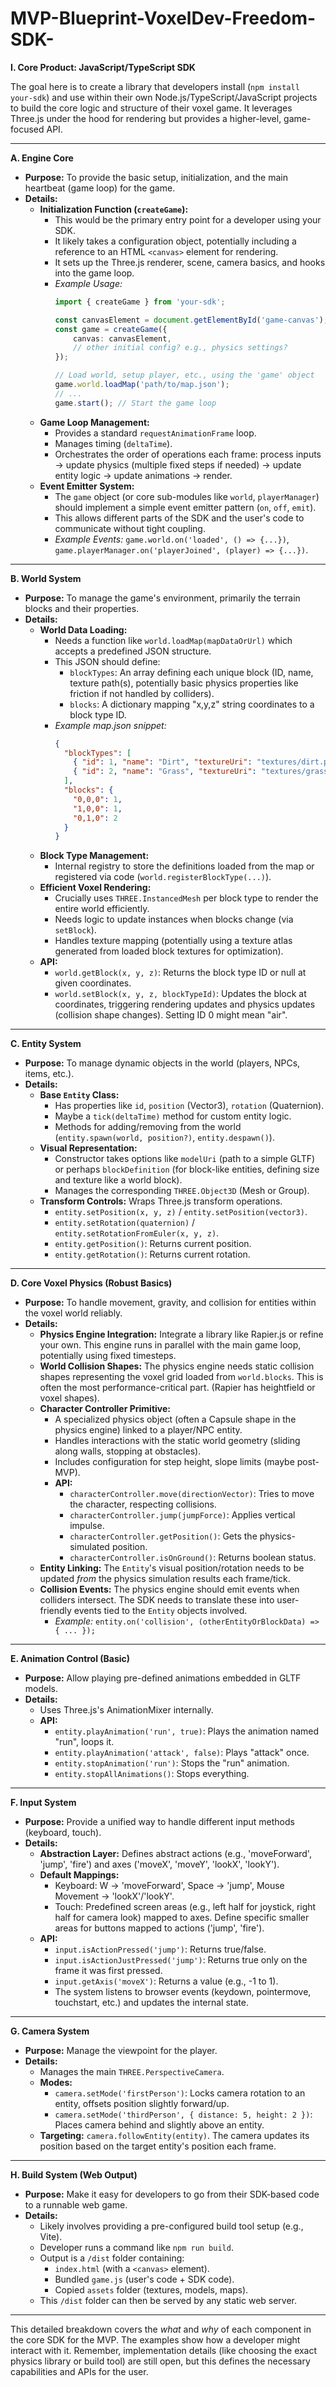 # MVP-Blueprint-VoxelDev-Freedom-SDK-

**I. Core Product: JavaScript/TypeScript SDK**

The goal here is to create a library that developers install (`npm install your-sdk`) and use within their own Node.js/TypeScript/JavaScript projects to build the core logic and structure of their voxel game. It leverages Three.js under the hood for rendering but provides a higher-level, game-focused API.

---

**A. Engine Core**

*   **Purpose:** To provide the basic setup, initialization, and the main heartbeat (game loop) for the game.
*   **Details:**
    *   **Initialization Function (`createGame`):**
        *   This would be the primary entry point for a developer using your SDK.
        *   It likely takes a configuration object, potentially including a reference to an HTML `<canvas>` element for rendering.
        *   It sets up the Three.js renderer, scene, camera basics, and hooks into the game loop.
        *   *Example Usage:*
            ```typescript
            import { createGame } from 'your-sdk';

            const canvasElement = document.getElementById('game-canvas');
            const game = createGame({
                canvas: canvasElement,
                // other initial config? e.g., physics settings?
            });

            // Load world, setup player, etc., using the 'game' object
            game.world.loadMap('path/to/map.json');
            // ...
            game.start(); // Start the game loop
            ```
    *   **Game Loop Management:**
        *   Provides a standard `requestAnimationFrame` loop.
        *   Manages timing (`deltaTime`).
        *   Orchestrates the order of operations each frame: process inputs -> update physics (multiple fixed steps if needed) -> update entity logic -> update animations -> render.
    *   **Event Emitter System:**
        *   The `game` object (or core sub-modules like `world`, `playerManager`) should implement a simple event emitter pattern (`on`, `off`, `emit`).
        *   This allows different parts of the SDK and the user's code to communicate without tight coupling.
        *   *Example Events:* `game.world.on('loaded', () => {...})`, `game.playerManager.on('playerJoined', (player) => {...})`.

---

**B. World System**

*   **Purpose:** To manage the game's environment, primarily the terrain blocks and their properties.
*   **Details:**
    *   **World Data Loading:**
        *   Needs a function like `world.loadMap(mapDataOrUrl)` which accepts a predefined JSON structure.
        *   This JSON should define:
            *   `blockTypes`: An array defining each unique block (ID, name, texture path(s), potentially basic physics properties like friction if not handled by colliders).
            *   `blocks`: A dictionary mapping "x,y,z" string coordinates to a block type ID.
        *   *Example map.json snippet:*
            ```json
            {
              "blockTypes": [
                { "id": 1, "name": "Dirt", "textureUri": "textures/dirt.png" },
                { "id": 2, "name": "Grass", "textureUri": "textures/grass_top.png", "textures": { "top": "grass_top.png", "side": "grass_side.png", "bottom": "dirt.png"} } // Example for different faces
              ],
              "blocks": {
                "0,0,0": 1,
                "1,0,0": 1,
                "0,1,0": 2
              }
            }
            ```
    *   **Block Type Management:**
        *   Internal registry to store the definitions loaded from the map or registered via code (`world.registerBlockType(...)`).
    *   **Efficient Voxel Rendering:**
        *   Crucially uses `THREE.InstancedMesh` per block type to render the entire world efficiently.
        *   Needs logic to update instances when blocks change (via `setBlock`).
        *   Handles texture mapping (potentially using a texture atlas generated from loaded block textures for optimization).
    *   **API:**
        *   `world.getBlock(x, y, z)`: Returns the block type ID or null at given coordinates.
        *   `world.setBlock(x, y, z, blockTypeId)`: Updates the block at coordinates, triggering rendering updates and physics updates (collision shape changes). Setting ID 0 might mean "air".

---

**C. Entity System**

*   **Purpose:** To manage dynamic objects in the world (players, NPCs, items, etc.).
*   **Details:**
    *   **Base `Entity` Class:**
        *   Has properties like `id`, `position` (Vector3), `rotation` (Quaternion).
        *   Maybe a `tick(deltaTime)` method for custom entity logic.
        *   Methods for adding/removing from the world (`entity.spawn(world, position?)`, `entity.despawn()`).
    *   **Visual Representation:**
        *   Constructor takes options like `modelUri` (path to a simple GLTF) or perhaps `blockDefinition` (for block-like entities, defining size and texture like a world block).
        *   Manages the corresponding `THREE.Object3D` (Mesh or Group).
    *   **Transform Controls:** Wraps Three.js transform operations.
        *   `entity.setPosition(x, y, z)` / `entity.setPosition(vector3)`.
        *   `entity.setRotation(quaternion)` / `entity.setRotationFromEuler(x, y, z)`.
        *   `entity.getPosition()`: Returns current position.
        *   `entity.getRotation()`: Returns current rotation.

---

**D. Core Voxel Physics (Robust Basics)**

*   **Purpose:** To handle movement, gravity, and collision for entities within the voxel world reliably.
*   **Details:**
    *   **Physics Engine Integration:** Integrate a library like Rapier.js or refine your own. This engine runs in parallel with the main game loop, potentially using fixed timesteps.
    *   **World Collision Shapes:** The physics engine needs static collision shapes representing the voxel grid loaded from `world.blocks`. This is often the most performance-critical part. (Rapier has heightfield or voxel shapes).
    *   **Character Controller Primitive:**
        *   A specialized physics object (often a Capsule shape in the physics engine) linked to a player/NPC entity.
        *   Handles interactions with the static world geometry (sliding along walls, stopping at obstacles).
        *   Includes configuration for step height, slope limits (maybe post-MVP).
        *   **API:**
            *   `characterController.move(directionVector)`: Tries to move the character, respecting collisions.
            *   `characterController.jump(jumpForce)`: Applies vertical impulse.
            *   `characterController.getPosition()`: Gets the physics-simulated position.
            *   `characterController.isOnGround()`: Returns boolean status.
    *   **Entity Linking:** The `Entity`'s visual position/rotation needs to be updated *from* the physics simulation results each frame/tick.
    *   **Collision Events:** The physics engine should emit events when colliders intersect. The SDK needs to translate these into user-friendly events tied to the `Entity` objects involved.
        *   *Example:* `entity.on('collision', (otherEntityOrBlockData) => { ... });`

---

**E. Animation Control (Basic)**

*   **Purpose:** Allow playing pre-defined animations embedded in GLTF models.
*   **Details:**
    *   Uses Three.js's AnimationMixer internally.
    *   **API:**
        *   `entity.playAnimation('run', true)`: Plays the animation named "run", loops it.
        *   `entity.playAnimation('attack', false)`: Plays "attack" once.
        *   `entity.stopAnimation('run')`: Stops the "run" animation.
        *   `entity.stopAllAnimations()`: Stops everything.

---

**F. Input System**

*   **Purpose:** Provide a unified way to handle different input methods (keyboard, touch).
*   **Details:**
    *   **Abstraction Layer:** Defines abstract actions (e.g., 'moveForward', 'jump', 'fire') and axes ('moveX', 'moveY', 'lookX', 'lookY').
    *   **Default Mappings:**
        *   Keyboard: W -> 'moveForward', Space -> 'jump', Mouse Movement -> 'lookX'/'lookY'.
        *   Touch: Predefined screen areas (e.g., left half for joystick, right half for camera look) mapped to axes. Define specific smaller areas for buttons mapped to actions ('jump', 'fire').
    *   **API:**
        *   `input.isActionPressed('jump')`: Returns true/false.
        *   `input.isActionJustPressed('jump')`: Returns true only on the frame it was first pressed.
        *   `input.getAxis('moveX')`: Returns a value (e.g., -1 to 1).
        *   The system listens to browser events (keydown, pointermove, touchstart, etc.) and updates the internal state.

---

**G. Camera System**

*   **Purpose:** Manage the viewpoint for the player.
*   **Details:**
    *   Manages the main `THREE.PerspectiveCamera`.
    *   **Modes:**
        *   `camera.setMode('firstPerson')`: Locks camera rotation to an entity, offsets position slightly forward/up.
        *   `camera.setMode('thirdPerson', { distance: 5, height: 2 })`: Places camera behind and slightly above an entity.
    *   **Targeting:** `camera.followEntity(entity)`. The camera updates its position based on the target entity's position each frame.

---

**H. Build System (Web Output)**

*   **Purpose:** Make it easy for developers to go from their SDK-based code to a runnable web game.
*   **Details:**
    *   Likely involves providing a pre-configured build tool setup (e.g., Vite).
    *   Developer runs a command like `npm run build`.
    *   Output is a `/dist` folder containing:
        *   `index.html` (with a `<canvas>` element).
        *   Bundled `game.js` (user's code + SDK code).
        *   Copied `assets` folder (textures, models, maps).
    *   This `/dist` folder can then be served by any static web server.

---

This detailed breakdown covers the *what* and *why* of each component in the core SDK for the MVP. The examples show how a developer might interact with it. Remember, implementation details (like choosing the exact physics library or build tool) are still open, but this defines the necessary capabilities and APIs for the user.
